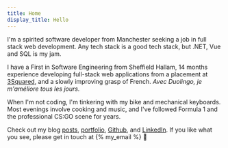 ```yaml
---
title: Home
display_title: Hello
---
```


I'm a spirited software developer from Manchester seeking a job in full stack
web development. Any tech stack is a good tech stack, but .NET, Vue and SQL is
my jam.

I have a First in Software Engineering from Sheffield Hallam, 14 months
experience developing full-stack web applications from a placement at
[3Squared](https://3squared.com), and a slowly improving grasp of French.
<em title="With Duolingo, I'm getting better every day.">Avec Duolingo, je
m'améliore tous les jours.</em>

When I'm not coding, I'm tinkering with my bike and mechanical keyboards. Most
evenings involve cooking and music, and I've followed Formula 1 and the
professional CS:GO scene for years.

Check out my blog [posts](/articles), [portfolio](/portfolio),
[Github](https://github.com/joshsj), and
[LinkedIn](https://uk.linkedin.com/in/joshsjuk). If you like what you see,
please get in touch at {% my_email %} 🙂
